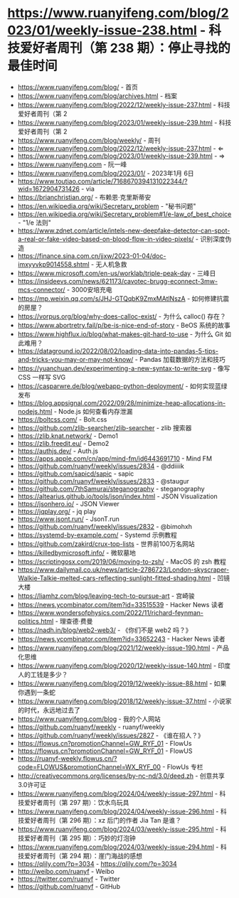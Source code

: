 # https://www.ruanyifeng.com/blog/2023/01/weekly-issue-238.html - 科技爱好者周刊（第 238 期）：停止寻找的最佳时间

- https://www.ruanyifeng.com/blog/ - 首页
- https://www.ruanyifeng.com/blog/archives.html - 档案
- https://www.ruanyifeng.com/blog/2022/12/weekly-issue-237.html - 科技爱好者周刊（第 2
- https://www.ruanyifeng.com/blog/2023/01/weekly-issue-239.html - 科技爱好者周刊（第 2
- https://www.ruanyifeng.com/blog/weekly/ - 周刊
- https://www.ruanyifeng.com/blog/2022/12/weekly-issue-237.html - ⇐
- https://www.ruanyifeng.com/blog/2023/01/weekly-issue-239.html - ⇒
- https://www.ruanyifeng.com - 阮一峰
- https://www.ruanyifeng.com/blog/2023/01/ - 2023年1月 6日
- https://www.toutiao.com/article/7168670394131022344/?wid=1672904731426 - via
- https://brianchristian.org/ - 布赖恩·克里斯蒂安
- https://en.wikipedia.org/wiki/Secretary_problem - "秘书问题"
- https://en.wikipedia.org/wiki/Secretary_problem#1/e-law_of_best_choice - "1/e 法则"
- https://www.zdnet.com/article/intels-new-deepfake-detector-can-spot-a-real-or-fake-video-based-on-blood-flow-in-video-pixels/ - 识别深度伪造
- https://finance.sina.com.cn/jjxw/2023-01-04/doc-imxyyvkp9014558.shtml - 无人机急救
- https://www.microsoft.com/en-us/worklab/triple-peak-day - 三峰日
- https://insideevs.com/news/621173/cavotec-brugg-econnect-3mw-mcs-connector/ - 3000安培充电
- https://mp.weixin.qq.com/s/JHJ-GTQqbK9ZmxMAtlNszA - 如何修建抗震的房屋？
- https://vorpus.org/blog/why-does-calloc-exist/ - 为什么 calloc() 存在？
- https://www.abortretry.fail/p/be-is-nice-end-of-story - BeOS 系统的故事
- https://www.highflux.io/blog/what-makes-git-hard-to-use - 为什么 Git 如此难用？
- https://dataground.io/2022/08/02/loading-data-into-pandas-5-tips-and-tricks-you-may-or-may-not-know/ - Pandas 加载数据的方法和技巧
- https://yuanchuan.dev/experimenting-a-new-syntax-to-write-svg - 像写 CSS 一样写 SVG
- https://casparwre.de/blog/webapp-python-deployment/ - 如何实现蓝绿发布
- https://blog.appsignal.com/2022/09/28/minimize-heap-allocations-in-nodejs.html - Node.js 如何查看内存泄漏
- https://boltcss.com/ - Bolt.css
- https://github.com/zlib-searcher/zlib-searcher - zlib 搜索器
- https://zlib.knat.network/ - Demo1
- https://zlib.freedit.eu/ - Demo2
- https://authjs.dev/ - Auth.js
- https://apps.apple.com/cn/app/mind-fm/id6443691710 - Mind FM
- https://github.com/ruanyf/weekly/issues/2834 - @ddiiiik
- https://github.com/sapicd/sapic - sapic
- https://github.com/ruanyf/weekly/issues/2833 - @staugur
- https://github.com/7thSamurai/steganography - steganography
- https://altearius.github.io/tools/json/index.html - JSON Visualization
- https://jsonhero.io/ - JSON Viewer
- https://jqplay.org/ - jq play
- https://www.jsont.run/ - JsonT.run
- https://github.com/ruanyf/weekly/issues/2832 - @bimohxh
- https://systemd-by-example.com/ - Systemd 示例教程
- https://github.com/zakird/crux-top-lists - 世界前100万名网站
- https://killedbymicrosoft.info/ - 微软墓地
- https://scriptingosx.com/2019/06/moving-to-zsh/ - MacOS 的 zsh 教程
- https://www.dailymail.co.uk/news/article-2786723/London-skyscraper-Walkie-Talkie-melted-cars-reflecting-sunlight-fitted-shading.html - 凹镜大楼
- https://liamhz.com/blog/leaving-tech-to-pursue-art - 宫崎骏
- https://news.ycombinator.com/item?id=33515539 - Hacker News 读者
- https://www.wondersofphysics.com/2022/11/richard-feynman-politics.html - 理查德·费曼
- https://nadh.in/blog/web2-web3/ - 《你们不是 web2 吗？》
- https://news.ycombinator.com/item?id=33652243 - Hacker News 读者
- https://www.ruanyifeng.com/blog/2021/12/weekly-issue-190.html - 产品化思维
- https://www.ruanyifeng.com/blog/2020/12/weekly-issue-140.html - 印度人的工钱是多少？
- https://www.ruanyifeng.com/blog/2019/12/weekly-issue-88.html - 如果你遇到一条蛇
- https://www.ruanyifeng.com/blog/2018/12/weekly-issue-37.html - 小说家的时代，永远地过去了
- https://www.ruanyifeng.com/blog - 我的个人网站
- https://github.com/ruanyf/weekly - ruanyf/weekly
- https://github.com/ruanyf/weekly/issues/2827 - 《谁在招人？》
- https://flowus.cn?promotionChannel=GW_RYF_01 - FlowUs
- https://flowus.cn?promotionChannel=GW_RYF_01 - FlowUS
- https://ruanyf-weekly.flowus.cn/?code=FLOWUS&promotionChannel=WX_RYF_00 - FlowUs 专栏
- http://creativecommons.org/licenses/by-nc-nd/3.0/deed.zh - 创意共享3.0许可证
- https://www.ruanyifeng.com/blog/2024/04/weekly-issue-297.html - 科技爱好者周刊（第 297 期）：饮水鸟玩具
- https://www.ruanyifeng.com/blog/2024/04/weekly-issue-296.html - 科技爱好者周刊（第 296 期）：xz 后门的作者 Jia Tan 是谁？
- https://www.ruanyifeng.com/blog/2024/03/weekly-issue-295.html - 科技爱好者周刊（第 295 期）：巧妙的灯泡钟
- https://www.ruanyifeng.com/blog/2024/03/weekly-issue-294.html - 科技爱好者周刊（第 294 期）：崖门海战的感想
- https://qlily.com/?p=3034 - https://qlily.com/?p=3034
- http://weibo.com/ruanyf - Weibo
- https://twitter.com/ruanyf - Twitter
- https://github.com/ruanyf - GitHub
